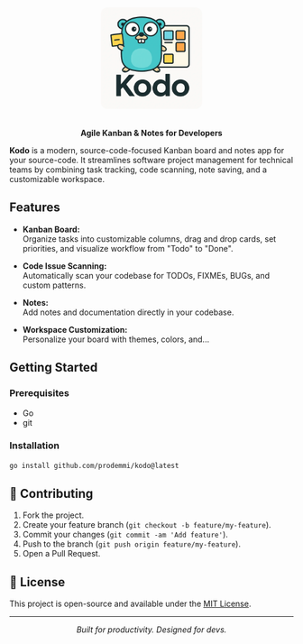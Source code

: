 <div align="center">
    <img src="./assets/logo.webp" width="180" style="border-radius: 12px" />
</div>

<br/>

<p align="center">
  <b>Agile Kanban & Notes for Developers</b>
</p>

**Kodo** is a modern, source-code-focused Kanban board and notes app for your source-code. It streamlines software project management for technical teams by combining task tracking, code scanning, note saving, and a customizable workspace.

## Features

- **Kanban Board:**  
  Organize tasks into customizable columns, drag and drop cards, set priorities, and visualize workflow from "Todo" to "Done".

- **Code Issue Scanning:**  
  Automatically scan your codebase for TODOs, FIXMEs, BUGs, and custom patterns.

- **Notes:**  
  Add notes and documentation directly in your codebase.

- **Workspace Customization:**  
  Personalize your board with themes, colors, and...

## Getting Started

### Prerequisites
- Go
- git

### Installation
```bash
go install github.com/prodemmi/kodo@latest
```

## 🤝 Contributing

1. Fork the project.
2. Create your feature branch (`git checkout -b feature/my-feature`).
3. Commit your changes (`git commit -am 'Add feature'`).
4. Push to the branch (`git push origin feature/my-feature`).
5. Open a Pull Request.

## 📝 License

This project is open-source and available under the [MIT License](LICENSE).

---

<p align="center">
  <i>Built for productivity. Designed for devs.</i>
</p>